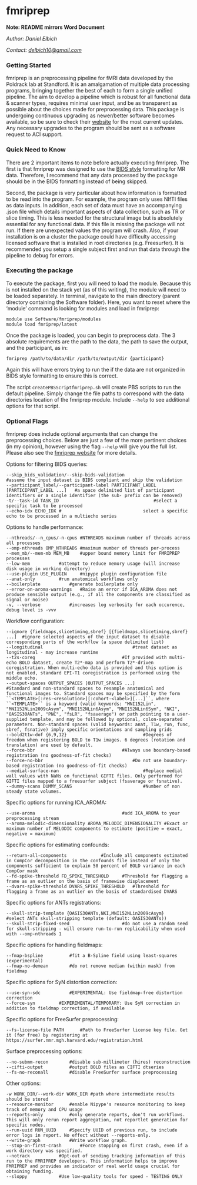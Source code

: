 ﻿# fmriprep
**Note: README mirrors Word Document**

*Author: Daniel Elbich*

*Contact: delbich10@gmail.com*

### Getting Started

fmriprep is an preprocessing pipeline for fMRI data developed by the Poldrack lab at Standford. It is an amalgamation of multiple data processing programs, bringing together the best of each to form a single unified pipeline. The aim to develop a pipeline which is robust for all functional data & scanner types, requires minimal user input, and be as transparent as possible about the choices made for preprocessing data. This package is undergoing continuous upgrading as newer/better software becomes available, so be sure to check their [website](https://fmriprep.readthedocs.io/en/stable/#) for the most current updates. Any necessary upgrades to the program should be sent as a software request to ACI support.

### Quick Need to Know

There are 2 important items to note before actually executing fmriprep. The first is that fmriprep was designed to use the [BIDS style](https://bids.neuroimaging.io/) formatting for MR data. Therefore, I recommend that any data processed by the package should be in the BIDS formatting instead of being skipped.

Second, the package is very particular about how information is formatted to be read into the program. For example, the program only uses NIfTI files as data inputs. In addition, each set of data must have an accompanying .json file which details important aspects of data collection, such as TR or slice timing. This is less needed for the structural image but is absolutely essential for any functional data. If this file is missing the package will not run. If there are unexpected values the program will crash. Also, if your installation is on a cluster the package could have difficulty accessing licensed software that is installed in root directories (e.g. Freesurfer). It is recommended you setup a single subject first and run that data through the pipeline to debug for errors. 

### Executing the package

To execute the package, first you will need to load the module. Because this is not installed on the stack yet (as of this writing), the module will need to be loaded separately. In terminal, navigate to the main directory (parent directory containing the Software folder). Here, you want to reset where the ‘module’ command is looking for modules and load in fmriprep:

```
module use Software/fmriprep/modules
module load fmriprep/latest
```

Once the package is loaded, you can begin to preprocess data. The 3 absolute requirements are the path to the data, the path to save the output, and the participant, as in:

```fmriprep /path/to/data/dir /path/to/output/dir {participant}```

Again this will have errors trying to run the if the data are not organized in BIDS style formatting to ensure this is correct.

The script ```createPBSScriptfmriprep.sh``` will create PBS scripts to run the default pipeline. Simply change the file paths to correspond with the data directories location of the fmriprep module. Include ```--help``` to see additional options for that script.


### Optional Flags

fmriprep does include optional arguments that can change the preprocessing choices. Below are just a few of the more pertinent choices (in my opinion), however using the flag ```--help``` will give you the full list. Please also see the [fmriprep website](https://fmriprep.readthedocs.io/en/stable/#) for more details.

Options for filtering BIDS queries:
```
--skip_bids_validation/--skip-bids-validation						#assume the input dataset is BIDS compliant and skip the validation
--participant_label/--participant-label PARTICIPANT_LABEL [PARTICIPANT_LABEL ...]	#a space delimited list of participant identifiers or a single identifier (the sub- prefix can be removed)
-t/--task-id TASK_ID									#select a specific task to be processed
--echo-idx ECHO_IDX	#								select a specific echo to be processed in a multiecho series
```

Options to handle performance:
```
--nthreads/--n_cpus/-n-cpus	#NTHREADS maximum number of threads across all processes
--omp-nthreads OMP_NTHREADS	#maximum number of threads per-process
--mem_mb/--mem-mb MEM_MB	#upper bound memory limit for FMRIPREP processes
--low-mem			#attempt to reduce memory usage (will increase disk usage in working directory)
--use-plugin USE_PLUGIN		#nipype plugin configuration file
--anat-only			#run anatomical workflows only
--boilerplate			#generate boilerplate only
--error-on-aroma-warnings	#Raise an error if ICA_AROMA does not produce sensible output (e.g., if all the components are classified as signal or noise)
-v, --verbose			#increases log verbosity for each occurence, debug level is -vvv
```

Workflow configuration:
```
--ignore {fieldmaps,slicetiming,sbref} [{fieldmaps,slicetiming,sbref} ...]	#ignore selected aspects of the input dataset to disable corresponding parts of the workflow (a space delimited list)
--longitudinal									#treat dataset as longitudinal - may increase runtime
--t2s-coreg									#If provided with multi-echo BOLD dataset, create T2*-map and perform T2*-driven coregistration. When multi-echo data is provided and this option is not enabled, standard EPI-T1 coregistration is performed using the middle echo.
--output-spaces OUTPUT_SPACES [OUTPUT_SPACES ...]				#Standard and non-standard spaces to resample anatomical and functional images to. Standard spaces may be specified by the form ``<TEMPLATE>[:res-<resolution>][:cohort-<label>][...]``, where ``<TEMPLATE>`` is a keyword (valid keywords: "MNI152Lin", "MNI152NLin2009cAsym", "MNI152NLin6Asym", "MNI152NLin6Sym", "NKI", "OASIS30ANTs", "PNC", "fsLR", "fsaverage") or path pointing to a user-supplied template, and may be followed by optional, colon-separated parameters. Non-standard spaces (valid keywords: anat, T1w, run, func, sbref, fsnative) imply specific orientations and sampling grids
--bold2t1w-dof {6,9,12}								#Degrees of freedom when registering BOLD to T1w images. 6 degrees (rotation and translation) are used by default.
--force-bbr									#Always use boundary-based registration (no goodness-of-fit checks)
--force-no-bbr									#Do not use boundary-based registration (no goodness-of-fit checks)
--medial-surface-nan								#Replace medial wall values with NaNs on functional GIFTI files. Only performed for GIFTI files mapped to a freesurfer subject (fsaverage or fsnative).
--dummy-scans DUMMY_SCANS							#Number of non steady state volumes.
```

Specific options for running ICA_AROMA:
```
--use-aroma           						#add ICA_AROMA to your preprocessing stream
--aroma-melodic-dimensionality AROMA_MELODIC_DIMENSIONALITY	#Exact or maximum number of MELODIC components to estimate (positive = exact, negative = maximum)
```

Specific options for estimating confounds:
```
--return-all-components				#Include all components estimated in CompCor decomposition in the confounds file instead of only the components sufficient to explain 50 percent of BOLD variance in each CompCor mask
--fd-spike-threshold FD_SPIKE_THRESHOLD		#Threshold for flagging a frame as an outlier on the basis of framewise displacement
--dvars-spike-threshold DVARS_SPIKE_THRESHOLD	#Threshold for flagging a frame as an outlier on the basis of standardised DVARS
```

Specific options for ANTs registrations:
```
--skull-strip-template {OASIS30ANTs,NKI,MNI152NLin2009cAsym}	#select ANTs skull-stripping template (default: OASIS30ANTs))
--skull-strip-fixed-seed					#do not use a random seed for skull-stripping - will ensure run-to-run replicability when used with --omp-nthreads 1
```

Specific options for handling fieldmaps:
```
--fmap-bspline			#fit a B-Spline field using least-squares (experimental)
--fmap-no-demean		#do not remove median (within mask) from fieldmap
```

Specific options for SyN distortion correction:
```
--use-syn-sdc			#EXPERIMENTAL: Use fieldmap-free distortion correction
--force-syn			#EXPERIMENTAL/TEMPORARY: Use SyN correction in addition to fieldmap correction, if available
```

Specific options for FreeSurfer preprocessing:
```
--fs-license-file PATH		#Path to FreeSurfer license key file. Get it (for free) by registering at https://surfer.nmr.mgh.harvard.edu/registration.html
```

Surface preprocessing options:
```
--no-submm-recon		#disable sub-millimeter (hires) reconstruction
--cifti-output			#output BOLD files as CIFTI dtseries
--fs-no-reconall		#disable FreeSurfer surface preprocessing
```

Other options:
```
-w WORK_DIR/--work-dir WORK_DIR	#path where intermediate results should be stored
--resource-monitor		#enable Nipype's resource monitoring to keep track of memory and CPU usage
--reports-only			#only generate reports, don't run workflows. This will only rerun report aggregation, not reportlet generation for specific nodes.
--run-uuid RUN_UUID		#Specify UUID of previous run, to include error logs in report. No effect without --reports-only.
--write-graph			#Write workflow graph.
--stop-on-first-crash		#Force stopping on first crash, even if a work directory was specified.
--notrack			#Opt-out of sending tracking information of this run to the FMRIPREP developers. This information helps to improve FMRIPREP and provides an indicator of real world usage crucial for obtaining funding.
--sloppy			#Use low-quality tools for speed - TESTING ONLY
```
